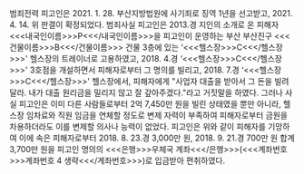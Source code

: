 범죄전력
피고인은 2021. 1. 28. 부산지방법원에 사기죄로 징역 1년을 선고받고, 2021. 4. 14. 위 판결이 확정되었다.
범죄사실
피고인은 2013.경 지인의 소개로 온 피해자 <<<내국인이름>>>P<<</내국인이름>>>을 피고인이 운영하는 부산 부산진구 <<<건물이름>>>B<<</건물이름>>> 건물 3층에 있는 ‘<<<헬스장>>>C<<</헬스장>>>' 헬스장의 트레이너로 고용하였고, 2018. 4.경 ‘<<<헬스장>>>C<<</헬스장>>>' 3호점을 개설하면서 피해자로부터 그 명의를 빌리고, 2018. 7.경 ‘<<<헬스장>>>C<<</헬스장>>>' 헬스장에서, 피해자에게 "사업자 대출을 받아서 그 돈을 빌려달라. 내가 대출 원리금을 밀리지 않고 잘 갚아주겠다."라고 거짓말을 하였다.
그러나 사실 피고인은 이미 다른 사람들로부터 2억 7,450만 원을 빌린 상태였을 뿐만 아니라, 헬스장 임차료와 직원 임금을 연체할 정도로 변제 자력이 부족하여 피해자로부터 금원을 차용하더라도 이를 변제할 의사나 능력이 없었다.
피고인은 위와 같이 피해자를 기망하여 이에 속은 피해자로부터 2018. 8. 23.경 3,000만 원, 2018. 9. 21.경 700만 원 합계 3,700만 원을 피고인 명의의 <<<은행>>>우체국 계좌<<</은행>>>(<<<계좌번호>>>계좌번호 4 생략<<</계좌번호>>>)로 입금받아 편취하였다.